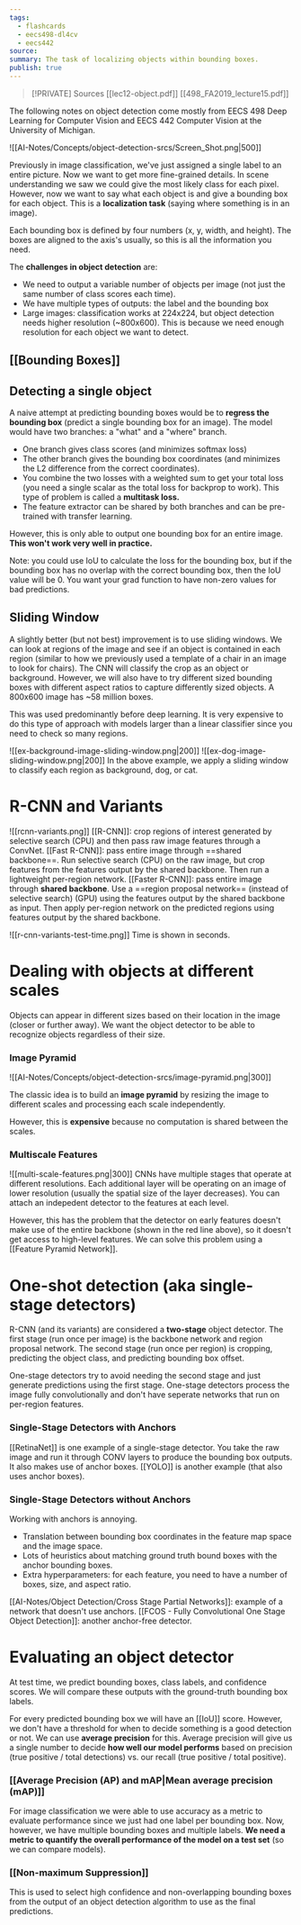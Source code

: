 ```yaml
---
tags:
  - flashcards
  - eecs498-dl4cv
  - eecs442
source: 
summary: The task of localizing objects within bounding boxes.
publish: true
---
```

> [!PRIVATE] Sources
> [[lec12-object.pdf]]
> [[498_FA2019_lecture15.pdf]]

The following notes on object detection come mostly from EECS 498 Deep Learning for Computer Vision and EECS 442 Computer Vision at the University of Michigan.

![[AI-Notes/Concepts/object-detection-srcs/Screen_Shot.png|500]]

Previously in image classification, we've just assigned a single label to an entire picture. Now we want to get more fine-grained details. In scene understanding we saw we could give the most likely class for each pixel. However, now we want to say what each object is and give a bounding box for each object. This is a **localization task** (saying where something is in an image).

Each bounding box is defined by four numbers (x, y, width, and height). The boxes are aligned to the axis's usually, so this is all the information you need.

The **challenges in object detection** are:
- We need to output a variable number of objects per image (not just the same number of class scores each time).
- We have multiple types of outputs: the label and the bounding box
- Large images: classification works at 224x224, but object detection needs higher resolution (~800x600). This is because we need enough resolution for each object we want to detect.

## [[Bounding Boxes]]

## Detecting a single object
A naive attempt at predicting bounding boxes would be to **regress the bounding box** (predict a single bounding box for an image). The model would have two branches: a "what" and a "where" branch.

- One branch gives class scores (and minimizes softmax loss)
- The other branch gives the bounding box coordinates (and minimizes the L2 difference from the correct coordinates).
- You combine the two losses with a weighted sum to get your total loss (you need a single scalar as the total loss for backprop to work). This type of problem is called a **multitask loss.**
- The feature extractor can be shared by both branches and can be pre-trained with transfer learning.

However, this is only able to output one bounding box for an entire image. **This won't work very well in practice.**

Note: you could use IoU to calculate the loss for the bounding box, but if the bounding box has no overlap with the correct bounding box, then the IoU value will be 0. You want your grad function to have non-zero values for bad predictions.

## Sliding Window
A slightly better (but not best) improvement is to use sliding windows. We can look at regions of the image and see if an object is contained in each region (similar to how we previously used a template of a chair in an image to look for chairs). The CNN will classify the crop as an object or background. However, we will also have to try different sized bounding boxes with different aspect ratios to capture differently sized objects. A 800x600 image has ~58 million boxes.

This was used predominantly before deep learning. It is very expensive to do this type of approach with models larger than a linear classifier since you need to check so many regions.

![[ex-background-image-sliding-window.png|200]] ![[ex-dog-image-sliding-window.png|200]]
In the above example, we apply a sliding window to classify each region as background, dog, or cat.

# R-CNN and Variants
![[rcnn-variants.png]]
[[R-CNN]]: crop regions of interest generated by selective search (CPU) and then pass raw image features through a ConvNet.
[[Fast R-CNN]]: pass entire image through ==shared backbone==. Run selective search (CPU) on the raw image, but crop features from the features output by the shared backbone. Then run a lightweight per-region network.
[[Faster R-CNN]]: pass entire image through **shared backbone**. Use a ==region proposal network== (instead of selective search) (GPU) using the features output by the shared backbone as input. Then apply per-region network on the predicted regions using features output by the shared backbone.
<!--SR:!2024-05-29,612,339!2024-08-08,669,341-->

![[r-cnn-variants-test-time.png]]
Time is shown in seconds.

# Dealing with objects at different scales
Objects can appear in different sizes based on their location in the image (closer or further away). We want the object detector to be able to recognize objects regardless of their size.

### Image Pyramid
![[AI-Notes/Concepts/object-detection-srcs/image-pyramid.png|300]]

The classic idea is to build an **image pyramid** by resizing the image to different scales and processing each scale independently.

However, this is **expensive** because no computation is shared between the scales.

### Multiscale Features
![[multi-scale-features.png|300]]
CNNs have multiple stages that operate at different resolutions. Each additional layer will be operating on an image of lower resolution (usually the spatial size of the layer decreases). You can attach an indepedent detector to the features at each level.

However, this has the problem that the detector on early features doesn't make use of the entire backbone (shown in the red line above), so it doesn't get access to high-level features. We can solve this problem using a [[Feature Pyramid Network]].

# One-shot detection (aka single-stage detectors)  
R-CNN (and its variants) are considered a **two-stage** object detector. The first stage (run once per image) is the backbone network and region proposal network. The second stage (run once per region) is cropping, predicting the object class, and predicting bounding box offset.

One-stage detectors try to avoid needing the second stage and just generate predictions using the first stage. One-stage detectors process the image fully convolutionally and don't have seperate networks that run on per-region features. 

### Single-Stage Detectors with Anchors
[[RetinaNet]] is one example of a single-stage detector. You take the raw image and run it through CONV layers to produce the bounding box outputs. It also makes use of anchor boxes.
[[YOLO]] is another example (that also uses anchor boxes).

### Single-Stage Detectors without Anchors
Working with anchors is annoying. 
- Translation between bounding box coordinates in the feature map space and the image space. 
- Lots of heuristics about matching ground truth bound boxes with the anchor bounding boxes.
- Extra hyperparameters: for each feature, you need to have a number of boxes, size, and aspect ratio.

[[AI-Notes/Object Detection/Cross Stage Partial Networks]]: example of a network that doesn't use anchors.
[[FCOS - Fully Convolutional One Stage Object Detection]]: another anchor-free detector.

# Evaluating an object detector
At test time, we predict bounding boxes, class labels, and confidence scores. We will compare these outputs with the ground-truth bounding box labels.

For every predicted bounding box we will have an [[IoU]] score. However, we don't have a threshold for when to decide something is a good detection or not. We can use **average precision** for this. Average precision will give us a single number to decide **how well our model performs** based on precision (true positive / total detections) vs. our recall (true positive / total positive).

### [[Average Precision (AP) and mAP|Mean average precision (mAP)]]
For image classification we were able to use accuracy as a metric to evaluate performance since we just had one label per bounding box. Now, however, we have multiple bounding boxes and multiple labels. **We need a metric to quantify the overall performance of the model on a test set** (so we can compare models).

### [[Non-maximum Suppression]]
This is used to select high confidence and non-overlapping bounding boxes from the output of an object detection algorithm to use as the final predictions.